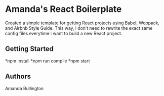 # Amanda's React Boilerplate
Created a simple template for getting React projects using Babel, Webpack, and Airbnb Style Guide. This way, I don't need to rewrite the exact same config files everytime I want to build a new React project. 

## Getting Started

*npm install
*npm run compile
*npm start

## Authors

Amanda Bullington
